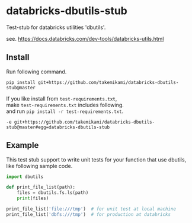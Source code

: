 # databricks-dbutils-stub

Test-stub for databricks utilities 'dbutils'.

see. https://docs.databricks.com/dev-tools/databricks-utils.html

## Install

Run following command.

```
pip install git+https://github.com/takemikami/databricks-dbutils-stub@master
```

If you like install from ``test-requirements.txt``,  
make ``test-requirements.txt`` includes following.  
and run ``pip install -r test-requirements.txt``.

```
-e git+https://github.com/takemikami/databricks-dbutils-stub@master#egg=databricks-dbutils-stub
```

## Example

This test stub support to write unit tests for your function that use dbutils,  
like following sample code.

```python
import dbutils

def print_file_list(path):
    files = dbutils.fs.ls(path)
    print(files)

print_file_list('file:///tmp')  # for unit test at local machine
print_file_list('dbfs:///tmp')  # for production at databricks
```
